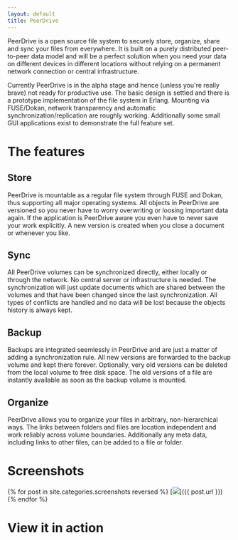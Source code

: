 ```yaml
---
layout: default
title: PeerDrive
---
```


PeerDrive is a open source file system to securely store, organize, share and
sync your files from everywhere. It is built on a purely distributed
peer-to-peer data model and will be a perfect solution when you need your data
on different devices in different locations without relying on a permanent
network connection or central infrastructure.

Currently PeerDrive is in the alpha stage and hence (unless you're really
brave) not ready for productive use. The basic design is settled and there is a
prototype implementation of the file system in Erlang. Mounting via FUSE/Dokan,
network transparency and automatic synchronization/replication are roughly
working.  Additionally some small GUI applications exist to demonstrate the
full feature set.

The features
============

Store
-----

PeerDrive is mountable as a regular file system through FUSE and Dokan, thus
supporting all major operating systems. All objects in PeerDrive are versioned
so you never have to worry overwriting or loosing important data again. If the
application is PeerDrive aware you even have to never save your work
explicitly. A new version is created when you close a document or whenever you
like.

Sync
----

All PeerDrive volumes can be synchronized directly, either locally or through
the network. No central server or infrastructure is needed. The synchronization
will just update documents which are shared between the volumes and that have
been changed since the last synchronization. All types of conflicts are handled
and no data will be lost because the objects history is always kept.

Backup
------

Backups are integrated seemlessly in PeerDrive and are just a matter of adding
a synchronization rule. All new versions are forwarded to the backup volume and
kept there forever. Optionally, very old versions can be deleted from the local
volume to free disk space. The old versions of a file are instantly available
as soon as the backup volume is mounted.

Organize
--------

PeerDrive allows you to organize your files in arbitrary, non-hierarchical
ways. The links between folders and files are location independent and work
reliably across volume boundaries. Additionally any meta data, including links
to other files, can be added to a file or folder.

Screenshots
===========

{% for post in site.categories.screenshots reversed %} [![](/screenshots/images/small/{{post.image}})]({{ post.url }}) {% endfor %}

View it in action
=================

<object style="height: 390px; width: 640px">
	<param name="movie" value="http://www.youtube.com/v/mURAXMt0rLg?version=3&feature=player_detailpage"/>
	<param name="allowFullScreen" value="true"/>
	<param name="allowScriptAccess" value="always"/>
	<embed src="http://www.youtube.com/v/mURAXMt0rLg?version=3&feature=player_detailpage" type="application/x-shockwave-flash" allowfullscreen="true" allowScriptAccess="always" width="640" height="360"/>
</object>

<p></p>
